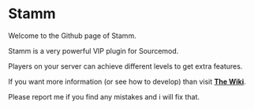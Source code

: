 # Stamm #

    
Welcome to the Github page of Stamm.  

Stamm is a very powerful VIP plugin for Sourcemod.   

Players on your server can achieve different levels to get extra features.   

If you want more information (or see how to develop) than visit [**The Wiki**](https://github.com/popoklopsi/Stamm/wiki).

Please report me if you find any mistakes and i will fix that.
